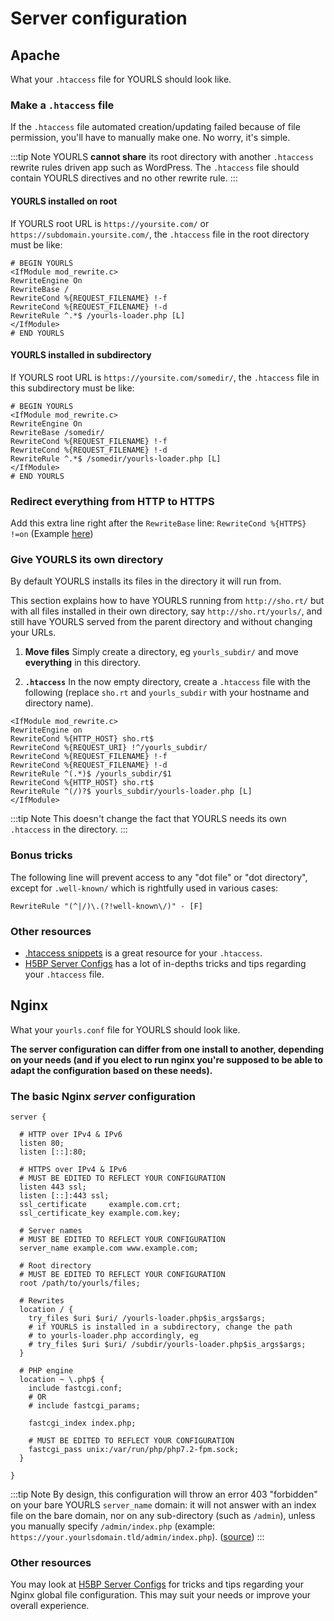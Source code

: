 # Server configuration

## Apache

What your `.htaccess` file for YOURLS should look like.

### Make a `.htaccess` file

If the `.htaccess` file automated creation/updating failed because of file permission, you'll have to manually make one. No worry, it's simple.

:::tip Note
YOURLS **cannot share** its root directory with another `.htaccess` rewrite rules driven app such as WordPress. The `.htaccess` file should contain YOURLS directives and no other rewrite rule.
:::

#### YOURLS installed on root

If YOURLS root URL is `https://yoursite.com/` or `https://subdomain.yoursite.com/`, the `.htaccess` file in the root directory must be like:

```apacheconf
# BEGIN YOURLS
<IfModule mod_rewrite.c>
RewriteEngine On
RewriteBase /
RewriteCond %{REQUEST_FILENAME} !-f
RewriteCond %{REQUEST_FILENAME} !-d
RewriteRule ^.*$ /yourls-loader.php [L]
</IfModule>
# END YOURLS
```

#### YOURLS installed in subdirectory

If YOURLS root URL is `https://yoursite.com/somedir/`, the `.htaccess` file in this subdirectory must be like:

```apacheconf
# BEGIN YOURLS
<IfModule mod_rewrite.c>
RewriteEngine On
RewriteBase /somedir/
RewriteCond %{REQUEST_FILENAME} !-f
RewriteCond %{REQUEST_FILENAME} !-d
RewriteRule ^.*$ /somedir/yourls-loader.php [L]
</IfModule>
# END YOURLS
```

### Redirect everything from HTTP to HTTPS

Add this extra line right after the `RewriteBase` line: `RewriteCond %{HTTPS} !=on`
(Example [here](https://github.com/YOURLS/YOURLS/issues/2578#issuecomment-554732802))

### Give YOURLS its own directory

By default YOURLS installs its files in the directory it will run from.

This section explains how to have YOURLS running from `http://sho.rt/` but with all files installed in their own directory, say `http://sho.rt/yourls/`, and still have YOURLS served from the parent directory and without changing your URLs.

1. **Move files**
   Simply create a directory, eg `yourls_subdir/` and move **everything** in this directory.

2. **`.htaccess`**
   In the now empty directory, create a `.htaccess` file with the following (replace `sho.rt` and `yourls_subdir` with your hostname and directory name).

```apacheconf
<IfModule mod_rewrite.c>
RewriteEngine on
RewriteCond %{HTTP_HOST} sho.rt$
RewriteCond %{REQUEST_URI} !^/yourls_subdir/
RewriteCond %{REQUEST_FILENAME} !-f
RewriteCond %{REQUEST_FILENAME} !-d
RewriteRule ^(.*)$ /yourls_subdir/$1
RewriteCond %{HTTP_HOST} sho.rt$
RewriteRule ^(/)?$ yourls_subdir/yourls-loader.php [L]
</IfModule>
```

:::tip Note
This doesn't change the fact that YOURLS needs its own `.htaccess` in the directory.
:::

### Bonus tricks

The following line will prevent access to any "dot file" or "dot directory", except for `.well-known/` which is rightfully used in various cases:

```apacheconf
RewriteRule "(^|/)\.(?!well-known\/)" - [F]
```

### Other resources

- [.htaccess snippets](https://github.com/phanan/htaccess) is a great resource for your `.htaccess`.
- [H5BP Server Configs](https://github.com/h5bp/server-configs-apache) has a lot of in-depths tricks and tips regarding your `.htaccess` file.

## Nginx

What your `yourls.conf` file for YOURLS should look like.

**The server configuration can differ from one install to another, depending on your needs (and if you elect to run nginx you're supposed to be able to adapt the configuration based on these needs).**

### The basic Nginx _server_ configuration

```nginx
server {

  # HTTP over IPv4 & IPv6
  listen 80;
  listen [::]:80;

  # HTTPS over IPv4 & IPv6
  # MUST BE EDITED TO REFLECT YOUR CONFIGURATION
  listen 443 ssl;
  listen [::]:443 ssl;
  ssl_certificate     example.com.crt;
  ssl_certificate_key example.com.key;

  # Server names
  # MUST BE EDITED TO REFLECT YOUR CONFIGURATION
  server_name example.com www.example.com;

  # Root directory
  # MUST BE EDITED TO REFLECT YOUR CONFIGURATION
  root /path/to/yourls/files;

  # Rewrites
  location / {
    try_files $uri $uri/ /yourls-loader.php$is_args$args;
    # if YOURLS is installed in a subdirectory, change the path
    # to yourls-loader.php accordingly, eg
    # try_files $uri $uri/ /subdir/yourls-loader.php$is_args$args;
  }

  # PHP engine
  location ~ \.php$ {
    include fastcgi.conf;
    # OR
    # include fastcgi_params;

    fastcgi_index index.php;

    # MUST BE EDITED TO REFLECT YOUR CONFIGURATION
    fastcgi_pass unix:/var/run/php/php7.2-fpm.sock;
  }

}
```

:::tip Note
By design, this configuration will throw an error 403 "forbidden" on your bare YOURLS `server_name` domain: it will not answer with an index file on the bare domain, nor on any sub-directory (such as `/admin`), unless you manually specify `/admin/index.php` (example: `https://your.yourlsdomain.tld/admin/index.php`). ([source](https://github.com/YOURLS/YOURLS/issues/2549#issuecomment-589040063))
:::

### Other resources

You may look at [H5BP Server Configs](https://github.com/h5bp/server-configs-nginx) for tricks and tips regarding your Nginx global file configuration. This may suit your needs or improve your overall experience.
